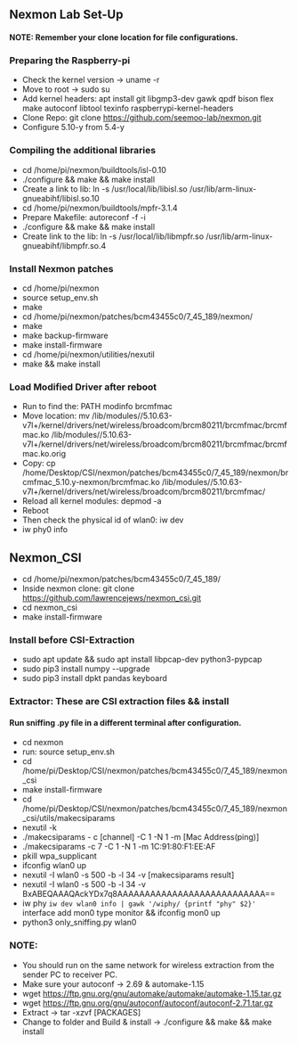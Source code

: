 ## Nexmon Lab Set-Up 
#### NOTE: Remember your clone location for file configurations. 
### Preparing the Raspberry-pi
- Check the kernel version -> uname -r
- Move to root -> sudo su
- Add kernel headers: apt install git libgmp3-dev gawk qpdf bison flex make autoconf libtool texinfo raspberrypi-kernel-headers
- Clone Repo: git clone https://github.com/seemoo-lab/nexmon.git
- Configure 5.10-y from 5.4-y
### Compiling the additional libraries
- cd /home/pi/nexmon/buildtools/isl-0.10
- ./configure && make && make install
- Create a link to lib: ln -s /usr/local/lib/libisl.so /usr/lib/arm-linux-gnueabihf/libisl.so.10
- cd /home/pi/nexmon/buildtools/mpfr-3.1.4
- Prepare Makefile: autoreconf -f -i
- ./configure && make && make install
- Create link to the lib: ln -s /usr/local/lib/libmpfr.so /usr/lib/arm-linux-gnueabihf/libmpfr.so.4
### Install Nexmon patches
- cd /home/pi/nexmon
- source setup_env.sh
- make
- cd /home/pi/nexmon/patches/bcm43455c0/7_45_189/nexmon/
- make
- make backup-firmware
- make install-firmware
- cd /home/pi/nexmon/utilities/nexutil
- make && make install
### Load Modified Driver after reboot
- Run to find the: PATH modinfo brcmfmac
- Move location: mv /lib/modules//5.10.63-v7l+/kernel/drivers/net/wireless/broadcom/brcm80211/brcmfmac/brcmfmac.ko /lib/modules//5.10.63-v7l+/kernel/drivers/net/wireless/broadcom/brcm80211/brcmfmac/brcmfmac.ko.orig
- Copy: cp /home/Desktop/CSI/nexmon/patches/bcm43455c0/7_45_189/nexmon/brcmfmac_5.10.y-nexmon/brcmfmac.ko /lib/modules//5.10.63-v7l+/kernel/drivers/net/wireless/broadcom/brcm80211/brcmfmac/
- Reload all kernel modules: depmod -a
- Reboot
- Then check the physical id of wlan0: iw dev
- iw phy0 info
## Nexmon_CSI
- cd /home/pi/nexmon/patches/bcm43455c0/7_45_189/
- Inside nexmon clone: git clone https://github.com/lawrencejews/nexmon_csi.git
- cd nexmon_csi
- make install-firmware
### Install before CSI-Extraction
- sudo apt update && sudo apt install libpcap-dev python3-pypcap 
- sudo pip3 install numpy --upgrade
- sudo pip3 install dpkt pandas keyboard
### Extractor: These are CSI extraction files && install
#### Run sniffing .py file in a different terminal after configuration.
- cd nexmon
- run: source setup_env.sh
- cd /home/pi/Desktop/CSI/nexmon/patches/bcm43455c0/7_45_189/nexmon_csi
- make install-firmware
- cd /home/pi/Desktop/CSI/nexmon/patches/bcm43455c0/7_45_189/nexmon_csi/utils/makecsiparams
- nexutil -k
- ./makecsiparams - c [channel] -C 1 -N 1 -m [Mac Address(ping)]
- ./makecsiparams -c 7 -C 1 -N 1 -m 1C:91:80:F1:EE:AF 
- pkill wpa_supplicant
- ifconfig wlan0 up
- nexutil -I wlan0 -s 500 -b -l 34 -v [makecsiparams result]
- nexutil -I wlan0 -s 500 -b -l 34 -v BxABEQAAAQAckYDx7q8AAAAAAAAAAAAAAAAAAAAAAAAAAA==
- iw phy `iw dev wlan0 info | gawk '/wiphy/ {printf "phy" $2}'` interface add mon0 type monitor && ifconfig mon0 up
- python3 only_sniffing.py wlan0
### NOTE: 
- You should run on the same network for wireless extraction from the sender PC to receiver PC.
- Make sure your autoconf -> 2.69 & automake-1.15
- wget https://ftp.gnu.org/gnu/automake/automake/automake-1.15.tar.gz 
- wget https://ftp.gnu.org/gnu/autoconf/autoconf/autoconf-2.71.tar.gz
- Extract -> tar -xzvf [PACKAGES]
- Change to folder and Build & install -> ./configure && make && make install
